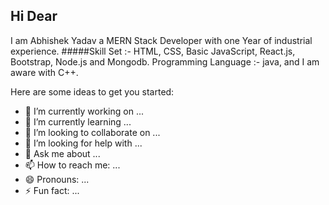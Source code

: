## Hi Dear

I am Abhishek Yadav a MERN Stack Developer with one Year of industrial experience.
#####Skill Set :-  HTML, CSS, Basic JavaScript, React.js, Bootstrap, Node.js and Mongodb.
Programming Language :- java, and I am aware with C++.


Here are some ideas to get you started:

- 🔭 I’m currently working on ...
- 🌱 I’m currently learning ...
- 👯 I’m looking to collaborate on ...
- 🤔 I’m looking for help with ...
- 💬 Ask me about ...
- 📫 How to reach me: ...
- 😄 Pronouns: ...
- ⚡ Fun fact: ...
